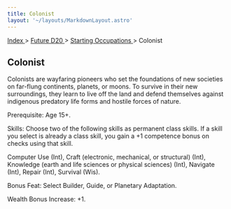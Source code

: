 ```yaml
---
title: Colonist
layout: '~/layouts/MarkdownLayout.astro'
---
```


[ Index ](/) > [ Future D20 ](/future.d20.srd) > [ Starting Occupations ](/future.d20.srd/starting.occupations) > Colonist

##  Colonist

Colonists are wayfaring pioneers who set the foundations of new societies on
far-flung continents, planets, or moons. To survive in their new surroundings,
they learn to live off the land and defend themselves against indigenous
predatory life forms and hostile forces of nature.

Prerequisite: Age 15+.

Skills: Choose two of the following skills as permanent class skills. If a
skill you select is already a class skill, you gain a +1 competence bonus on
checks using that skill.

Computer Use (Int), Craft (electronic, mechanical, or structural) (Int),
Knowledge (earth and life sciences or physical sciences) (Int), Navigate
(Int), Repair (Int), Survival (Wis).

Bonus Feat: Select Builder, Guide, or Planetary Adaptation.

Wealth Bonus Increase: +1.

